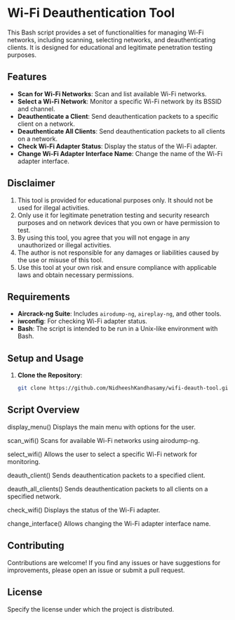 # Wi-Fi Deauthentication Tool

This Bash script provides a set of functionalities for managing Wi-Fi networks, including scanning, selecting networks, and deauthenticating clients. It is designed for educational and legitimate penetration testing purposes.

## Features

- **Scan for Wi-Fi Networks**: Scan and list available Wi-Fi networks.
- **Select a Wi-Fi Network**: Monitor a specific Wi-Fi network by its BSSID and channel.
- **Deauthenticate a Client**: Send deauthentication packets to a specific client on a network.
- **Deauthenticate All Clients**: Send deauthentication packets to all clients on a network.
- **Check Wi-Fi Adapter Status**: Display the status of the Wi-Fi adapter.
- **Change Wi-Fi Adapter Interface Name**: Change the name of the Wi-Fi adapter interface.

## Disclaimer

1. This tool is provided for educational purposes only. It should not be used for illegal activities.
2. Only use it for legitimate penetration testing and security research purposes and on network devices that you own or have permission to test.
3. By using this tool, you agree that you will not engage in any unauthorized or illegal activities.
4. The author is not responsible for any damages or liabilities caused by the use or misuse of this tool.
5. Use this tool at your own risk and ensure compliance with applicable laws and obtain necessary permissions.

## Requirements

- **Aircrack-ng Suite**: Includes `airodump-ng`, `aireplay-ng`, and other tools.
- **iwconfig**: For checking Wi-Fi adapter status.
- **Bash**: The script is intended to be run in a Unix-like environment with Bash.

## Setup and Usage

1. **Clone the Repository**:
   ```bash
   git clone https://github.com/NidheeshKandhasamy/wifi-deauth-tool.git

## Script Overview
display_menu()
Displays the main menu with options for the user.

scan_wifi()
Scans for available Wi-Fi networks using airodump-ng.

select_wifi()
Allows the user to select a specific Wi-Fi network for monitoring.

deauth_client()
Sends deauthentication packets to a specified client.

deauth_all_clients()
Sends deauthentication packets to all clients on a specified network.

check_wifi()
Displays the status of the Wi-Fi adapter.

change_interface()
Allows changing the Wi-Fi adapter interface name.

## Contributing
Contributions are welcome! If you find any issues or have suggestions for improvements, please open an issue or submit a pull request.

## License
Specify the license under which the project is distributed.
